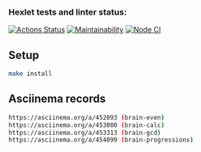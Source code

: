 ### Hexlet tests and linter status:

[![Actions Status](https://github.com/vlad1slove1/frontend-project-lvl1/workflows/hexlet-check/badge.svg)](https://github.com/vlad1slove1/frontend-project-lvl1/actions)
[![Maintainability](https://api.codeclimate.com/v1/badges/2774b7de75e9f0a56ef8/maintainability)](https://codeclimate.com/github/vlad1slove1/frontend-project-lvl1/maintainability)
[![Node CI](https://github.com/vlad1slove1/frontend-project-lvl1/actions/workflows/nodejs.yml/badge.svg)](https://github.com/vlad1slove1/frontend-project-lvl1/actions/workflows/nodejs.yml)

## Setup

```sh
make install
```

## Asciinema records

```sh
https://asciinema.org/a/452093 (brain-even)
https://asciinema.org/a/453000 (brain-calc)
https://asciinema.org/a/453313 (brain-gcd)
https://asciinema.org/a/454099 (brain-progressions)
```